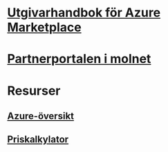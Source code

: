 # [Utgivarhandbok för Azure Marketplace](marketplace-publishers-guide.md)
# [Partnerportalen i molnet](./cloud-partner-portal/cloud-partner-portal-what-is-the-cloud-partner-portal.md)
# Resurser
## [Azure-översikt](https://azure.microsoft.com/roadmap/)
## [Priskalkylator](https://azure.microsoft.com/pricing/calculator/)
